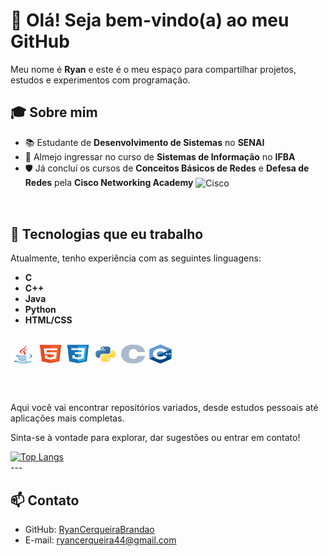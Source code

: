 # 👋 Olá! Seja bem-vindo(a) ao meu GitHub

Meu nome é **Ryan** e este é o meu espaço para compartilhar projetos, estudos e experimentos com programação.

## 🎓 Sobre mim

- 📚 Estudante de **Desenvolvimento de Sistemas** no **SENAI**  
- 🎯 Almejo ingressar no curso de **Sistemas de Informação** no **IFBA**
- 🛡️ Já concluí os cursos de **Conceitos Básicos de Redes** e **Defesa de Redes** pela **Cisco Networking Academy** <img align="center" alt="Cisco" height="30" width="40" src="https://cdn.jsdelivr.net/npm/simple-icons@v10/icons/cisco.svg">



  
<br/>

## 🚀 Tecnologias que eu trabalho

Atualmente, tenho experiência com as seguintes linguagens:

- **C**
- **C++**
- **Java**
- **Python**
- **HTML/CSS**

<div style="display: inline_block"><br>
  <img align="center" alt="Java" height="30" width="40" src="https://raw.githubusercontent.com/devicons/devicon/master/icons/java/java-original.svg">
  <img align="center" alt="HTML" height="30" width="40" src="https://raw.githubusercontent.com/devicons/devicon/master/icons/html5/html5-original.svg">
  <img align="center" alt="CSS" height="30" width="40" src="https://raw.githubusercontent.com/devicons/devicon/master/icons/css3/css3-original.svg">
  <img align="center" alt="Python" height="30" width="40" src="https://raw.githubusercontent.com/devicons/devicon/master/icons/python/python-original.svg">
  <img align="center" alt="C" height="30" width="40" src="https://raw.githubusercontent.com/devicons/devicon/master/icons/c/c-original.svg">
  <img align="center" alt="C++" height="30" width="40" src="https://raw.githubusercontent.com/devicons/devicon/master/icons/cplusplus/cplusplus-original.svg">
</div>

<br/><br/>

Aqui você vai encontrar repositórios variados, desde estudos pessoais até aplicações mais completas.

Sinta-se à vontade para explorar, dar sugestões ou entrar em contato!
<div style="width: 200px;">
<a href="https://github.com/RyanCerqueiraBrandao/github-readme-stats">
  <img src="https://github-readme-stats.vercel.app/api/top-langs/?username=RyanCerqueiraBrandao&langs_count=8" alt="Top Langs" />
</a>
</div>
---

## 📫 Contato

- GitHub: [RyanCerqueiraBrandao](https://github.com/RyanCerqueiraBrandao)  
- E-mail: ryancerqueira44@gmail.com



